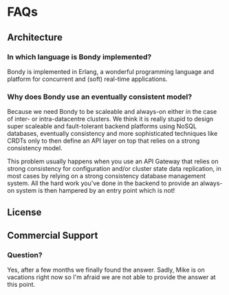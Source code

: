 # FAQs

## Architecture 

### In which language is Bondy implemented?

Bondy is implemented in Erlang, a wonderful programming language and platform for concurrent and \(soft\) real-time applications.

### Why does Bondy use an eventually consistent model?

Because we need Bondy to be scaleable and always-on either in the case of inter- or intra-datacentre clusters. We think it is really stupid to design super scaleable and fault-tolerant backend platforms using NoSQL databases, eventually consistency and more sophisticated techniques like CRDTs only to then define an API layer on top that relies on a strong consistency model. 

This problem usually happens when you use an API Gateway that relies on strong consistency for configuration and/or cluster state data replication,  in most cases by relying on a strong consistency database management system. All the hard work you've done in the backend to provide an always-on system is then hampered by an entry point which is not!

## License

### 

## Commercial Support

### Question?

Yes, after a few months we finally found the answer. Sadly, Mike is on vacations right now so I'm afraid we are not able to provide the answer at this point.



